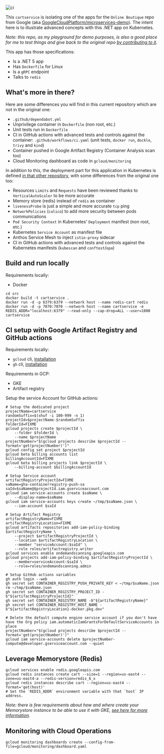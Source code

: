 ![ci](https://github.com/mathieu-benoit/cartservice/workflows/ci/badge.svg?branch=main)

This `cartservice` is isolating one of the apps for the `Online Boutique` repo from Google (aka [GoogleCloudPlatform/microservices-demo](https://github.com/GoogleCloudPlatform/microservices-demo)). The intent here is to illustrate advanced concepts with this .NET app on Kubernetes.

_Note: this repo, as my playground for demo purposes, is also a good place for me to test things and give back to the original repo [by contributing to it](https://github.com/GoogleCloudPlatform/microservices-demo/pulls?q=is%3Apr+author%3Amathieu-benoit)._

This app has those specifications:
- Is a .NET 5 app
- Has `Dockerfile` for Linux
- Is a `gRPC` endpoint
- Talks to `redis`

## What's more in there?

Here are some differences you will find in this current repository which are not in the original one:
- `.github/dependabot.yml`
- Unprivilege container in `Dockerfile` (non root, etc.)
- Unit tests run in `Dockerfile`
- CI in GitHub actions with advanced tests and controls against the container: `.github/workflows/ci.yaml` (unit tests, `docker run`, `dockle`, `trivy` and `kind`)
- Container pushed in Google Artifact Registry (Container Analysis scan too)
- Cloud Monitoring dashboard as code in `gcloud/monitoring`

In addition to this, the deployment part for this application in Kubernetes is defined [in that other repository](https://github.com/mathieu-benoit/my-kubernetes-deployments), with some differences from the original one too:
- Resources `Limits` and `Requests` have been reviewed thanks to `VerticalAutoScaler` to be more accurate
- Memory store (redis) instead of `redis` as container
- `livenessProbe` is just a simple and more accurate `tcp` ping
- `NetworkPolicies` (`calico`) to add more security between pods communications
- `Pod Security Context` in Kubernetes' `Deployment` manifest (non root, etc.)
- Kubernetes `Service Account` as manifest file
- Anthos Service Mesh to inject `istio-proxy` sidecar
- CI in GitHub actions with advanced tests and controls against the Kubernetes manifests (`kubescan` and `conftest`/`opa`)

## Build and run locally

Requirements locally:
- Docker

```
cd src
docker build -t cartservice .
docker run -d -p 6379:6379 --network host --name redis-cart redis
docker run -d -p 7070:7070 --network host --name cartservice -e REDIS_ADDR="localhost:6379" --read-only --cap-drop=ALL --user=1000 cartservice
```

## CI setup with Google Artifact Registry and GitHub actions

Requirements locally:
- `gcloud` cli, [installation](https://cloud.google.com/sdk/docs/install)
- `gh` cli, [installation](https://github.com/cli/cli#installation)

Requirements in GCP:
- GKE
- Artifact registry

Setup the service Account for GitHub actions:
```
# Setup the dedicated project
projectName=cartservice
randomSuffix=$(shuf -i 100-999 -n 1)
projectId=$projectName-$randomSuffix
folderId=FIXME
gcloud projects create $projectId \
    --folder $folderId \
    --name $projectName
projectNumber="$(gcloud projects describe $projectId --format='get(projectNumber)')"
gcloud config set project $projectId
gcloud beta billing accounts list
billingAccountId=FIXME
gcloud beta billing projects link $projectId \
    --billing-account $billingAccountId

# Setup Service account
artifactRegistryProjectId=FIXME
saName=gha-containerregistry-push-sa
saId=$saName@$projectId.iam.gserviceaccount.com
gcloud iam service-accounts create $saName \
    --display-name=$saName
gcloud iam service-accounts keys create ~/tmp/$saName.json \
    --iam-account $saId

# Setup Artifact Registry
artifactRegistryName=FIXME
artifactRegistryLocation=FIXME
gcloud artifacts repositories add-iam-policy-binding $artifactRegistryName \
    --project $artifactRegistryProjectId \
    --location $artifactRegistryLocation \
    --member "serviceAccount:$saId" \
    --role roles/artifactregistry.writer
gcloud services enable ondemandscanning.googleapis.com
gcloud projects add-iam-policy-binding $artifactRegistryProjectId \
    --member=serviceAccount:$saId \
    --role=roles/ondemandscanning.admin

# Setup GitHub actions variables
gh auth login --web
gh secret set CONTAINER_REGISTRY_PUSH_PRIVATE_KEY < ~/tmp/$saName.json
rm ~/tmp/$saName.json
gh secret set CONTAINER_REGISTRY_PROJECT_ID -b"${artifactRegistryProjectId}"
gh secret set CONTAINER_REGISTRY_NAME -b"${artifactRegistryName}"
gh secret set CONTAINER_REGISTRY_HOST_NAME -b"${artifactRegistryLocation}-docker.pkg.dev"

# Delete the default compute engine service account if you don't have have the Org policy iam.automaticIamGrantsForDefaultServiceAccounts in place
projectNumber="$(gcloud projects describe $projectId --format='get(projectNumber)')"
gcloud iam service-accounts delete $projectNumber-compute@developer.gserviceaccount.com --quiet
```

## Leverage Memorystore (Redis)

```
gcloud services enable redis.googleapis.com
gcloud redis instances create cart --size=1 --region=us-east4 --zone=us-east4-a --redis-version=redis_6_x
gcloud redis instances describe cart --region=us-east4 --format='get(host)'
# Set the `REDIS_ADDR` environment variable with that `host` IP address.
```

_Note: there is few requirements about how and where create your Memorystore instance to be able to use it with GKE, [see here for more information](https://cloud.google.com/memorystore/docs/redis/connect-redis-instance-gke)._

## Monitoring with Cloud Operations

```
gcloud monitoring dashboards create --config-from-file=gcloud/monitoring/dashboard.yaml
```
